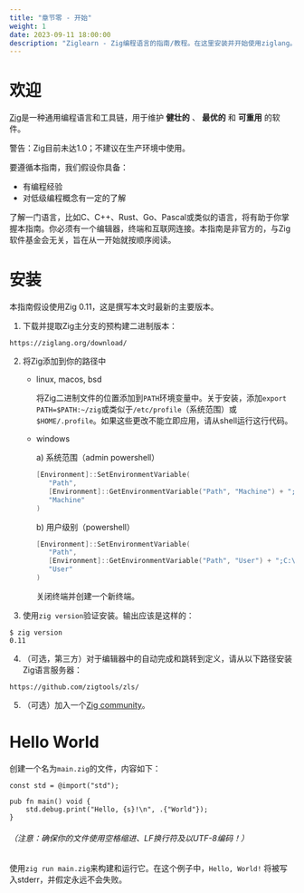```yaml
---
title: "章节零 - 开始"
weight: 1
date: 2023-09-11 18:00:00
description: "Ziglearn - Zig编程语言的指南/教程。在这里安装并开始使用ziglang。"
---
```


# 欢迎

[Zig](https://ziglang.org)是一种通用编程语言和工具链，用于维护 __健壮的__ 、 __最优的__ 和 __可重用__ 的软件。

警告：Zig目前未达1.0；不建议在生产环境中使用。

要遵循本指南，我们假设你具备：
   * 有编程经验
   * 对低级编程概念有一定的了解

了解一门语言，比如C、C++、Rust、Go、Pascal或类似的语言，将有助于你掌握本指南。你必须有一个编辑器，终端和互联网连接。本指南是非官方的，与Zig软件基金会无关，旨在从一开始就按顺序阅读。
# 安装

本指南假设使用Zig 0.11，这是撰写本文时最新的主要版本。

1.  下载并提取Zig主分支的预构建二进制版本：
```
https://ziglang.org/download/
```

2. 将Zig添加到你的路径中
   - linux, macos, bsd

      将Zig二进制文件的位置添加到`PATH`环境变量中。关于安装，添加`export PATH=$PATH:~/zig`或类似于`/etc/profile`（系统范围）或`$HOME/.profile`。如果这些更改不能立即应用，请从shell运行这行代码。
   - windows

      a) 系统范围（admin powershell）

      ```powershell
      [Environment]::SetEnvironmentVariable(
         "Path",
         [Environment]::GetEnvironmentVariable("Path", "Machine") + ";C:\your-path\zig-windows-x86_64-your-version",
         "Machine"
      )
      ```

      b) 用户级别（powershell）

      ```powershell
      [Environment]::SetEnvironmentVariable(
         "Path",
         [Environment]::GetEnvironmentVariable("Path", "User") + ";C:\your-path\zig-windows-x86_64-your-version",
         "User"
      )
      ```

      关闭终端并创建一个新终端。

3. 使用`zig version`验证安装。输出应该是这样的：
```
$ zig version
0.11
```

4. （可选，第三方）对于编辑器中的自动完成和跳转到定义，请从以下路径安装Zig语言服务器：
```
https://github.com/zigtools/zls/
```
5. （可选）加入一个[Zig community](https://github.com/ziglang/zig/wiki/Community)。

# Hello World

创建一个名为`main.zig`的文件，内容如下：

```zig
const std = @import("std");

pub fn main() void {
    std.debug.print("Hello, {s}!\n", .{"World"});
}
```
###### （注意：确保你的文件使用空格缩进、LF换行符及以UTF-8编码！）

使用`zig run main.zig`来构建和运行它。在这个例子中，`Hello, World!` 将被写入stderr，并假定永远不会失败。

